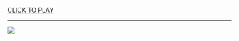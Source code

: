 
<a href="https://premium76.site?title=snake_game_nokia&ref=12M">CLICK TO PLAY</a></h3>
<hr>

<a href="https://premium76.site?title=snake_game_nokia&ref=12M"><img src="https://clearcache.store/games.png"></a>


